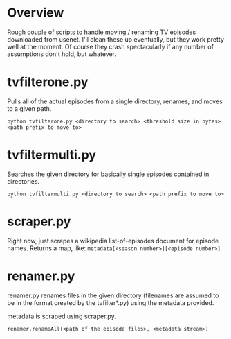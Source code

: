 # Overview
Rough couple of scripts to handle moving / renaming TV episodes downloaded from usenet. I'll clean these up eventually, but they work pretty well at the moment. Of course they crash spectacularly if any number of assumptions don't hold, but whatever.

# tvfilterone.py
Pulls all of the actual episodes from a single directory, renames, and moves to a given path.

`python tvfilterone.py <directory to search> <threshold size in bytes> <path prefix to move to>`

# tvfiltermulti.py
Searches the given directory for basically single episodes contained in directories.

`python tvfiltermulti.py <directory to search> <path prefix to move to>`

# scraper.py
Right now, just scrapes a wikipedia list-of-episodes document for episode names. Returns a map, like:
`metadata[<season number>][<episode number>]`

# renamer.py
renamer.py renames files in the given directory (filenames are assumed to be in the format created by the tvfilter*.py) using the metadata provided.

metadata is scraped using scraper.py.


`renamer.renameAll(<path of the episode files>, <metadata stream>)`

